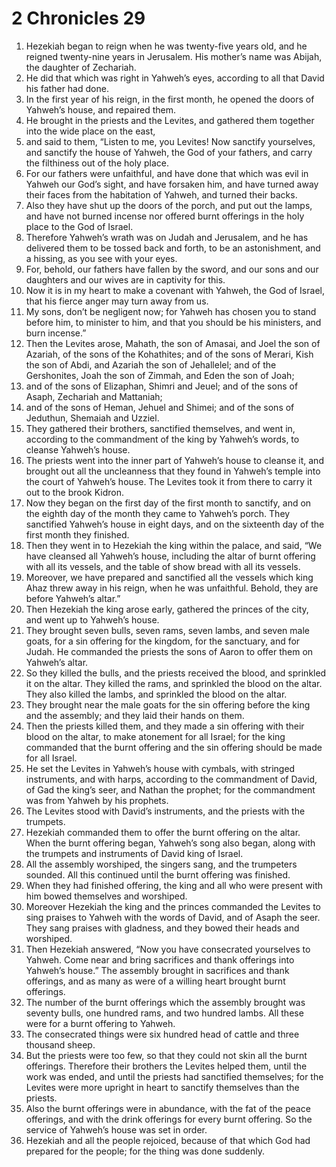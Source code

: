 ﻿
# 2 Chronicles 29
1. Hezekiah began to reign when he was twenty-five years old, and he reigned twenty-nine years in Jerusalem. His mother’s name was Abijah, the daughter of Zechariah. 
2. He did that which was right in Yahweh’s eyes, according to all that David his father had done. 
3. In the first year of his reign, in the first month, he opened the doors of Yahweh’s house, and repaired them. 
4. He brought in the priests and the Levites, and gathered them together into the wide place on the east, 
5. and said to them, “Listen to me, you Levites! Now sanctify yourselves, and sanctify the house of Yahweh, the God of your fathers, and carry the filthiness out of the holy place. 
6. For our fathers were unfaithful, and have done that which was evil in Yahweh our God’s sight, and have forsaken him, and have turned away their faces from the habitation of Yahweh, and turned their backs. 
7. Also they have shut up the doors of the porch, and put out the lamps, and have not burned incense nor offered burnt offerings in the holy place to the God of Israel. 
8. Therefore Yahweh’s wrath was on Judah and Jerusalem, and he has delivered them to be tossed back and forth, to be an astonishment, and a hissing, as you see with your eyes. 
9. For, behold, our fathers have fallen by the sword, and our sons and our daughters and our wives are in captivity for this. 
10. Now it is in my heart to make a covenant with Yahweh, the God of Israel, that his fierce anger may turn away from us. 
11. My sons, don’t be negligent now; for Yahweh has chosen you to stand before him, to minister to him, and that you should be his ministers, and burn incense.” 
12. Then the Levites arose, Mahath, the son of Amasai, and Joel the son of Azariah, of the sons of the Kohathites; and of the sons of Merari, Kish the son of Abdi, and Azariah the son of Jehallelel; and of the Gershonites, Joah the son of Zimmah, and Eden the son of Joah; 
13. and of the sons of Elizaphan, Shimri and Jeuel; and of the sons of Asaph, Zechariah and Mattaniah; 
14. and of the sons of Heman, Jehuel and Shimei; and of the sons of Jeduthun, Shemaiah and Uzziel. 
15. They gathered their brothers, sanctified themselves, and went in, according to the commandment of the king by Yahweh’s words, to cleanse Yahweh’s house. 
16. The priests went into the inner part of Yahweh’s house to cleanse it, and brought out all the uncleanness that they found in Yahweh’s temple into the court of Yahweh’s house. The Levites took it from there to carry it out to the brook Kidron. 
17. Now they began on the first day of the first month to sanctify, and on the eighth day of the month they came to Yahweh’s porch. They sanctified Yahweh’s house in eight days, and on the sixteenth day of the first month they finished. 
18. Then they went in to Hezekiah the king within the palace, and said, “We have cleansed all Yahweh’s house, including the altar of burnt offering with all its vessels, and the table of show bread with all its vessels. 
19. Moreover, we have prepared and sanctified all the vessels which king Ahaz threw away in his reign, when he was unfaithful. Behold, they are before Yahweh’s altar.” 
20. Then Hezekiah the king arose early, gathered the princes of the city, and went up to Yahweh’s house. 
21. They brought seven bulls, seven rams, seven lambs, and seven male goats, for a sin offering for the kingdom, for the sanctuary, and for Judah. He commanded the priests the sons of Aaron to offer them on Yahweh’s altar. 
22. So they killed the bulls, and the priests received the blood, and sprinkled it on the altar. They killed the rams, and sprinkled the blood on the altar. They also killed the lambs, and sprinkled the blood on the altar. 
23. They brought near the male goats for the sin offering before the king and the assembly; and they laid their hands on them. 
24. Then the priests killed them, and they made a sin offering with their blood on the altar, to make atonement for all Israel; for the king commanded that the burnt offering and the sin offering should be made for all Israel. 
25. He set the Levites in Yahweh’s house with cymbals, with stringed instruments, and with harps, according to the commandment of David, of Gad the king’s seer, and Nathan the prophet; for the commandment was from Yahweh by his prophets. 
26. The Levites stood with David’s instruments, and the priests with the trumpets. 
27. Hezekiah commanded them to offer the burnt offering on the altar. When the burnt offering began, Yahweh’s song also began, along with the trumpets and instruments of David king of Israel. 
28. All the assembly worshiped, the singers sang, and the trumpeters sounded. All this continued until the burnt offering was finished. 
29. When they had finished offering, the king and all who were present with him bowed themselves and worshiped. 
30. Moreover Hezekiah the king and the princes commanded the Levites to sing praises to Yahweh with the words of David, and of Asaph the seer. They sang praises with gladness, and they bowed their heads and worshiped. 
31. Then Hezekiah answered, “Now you have consecrated yourselves to Yahweh. Come near and bring sacrifices and thank offerings into Yahweh’s house.” The assembly brought in sacrifices and thank offerings, and as many as were of a willing heart brought burnt offerings. 
32. The number of the burnt offerings which the assembly brought was seventy bulls, one hundred rams, and two hundred lambs. All these were for a burnt offering to Yahweh. 
33. The consecrated things were six hundred head of cattle and three thousand sheep. 
34. But the priests were too few, so that they could not skin all the burnt offerings. Therefore their brothers the Levites helped them, until the work was ended, and until the priests had sanctified themselves; for the Levites were more upright in heart to sanctify themselves than the priests. 
35. Also the burnt offerings were in abundance, with the fat of the peace offerings, and with the drink offerings for every burnt offering. So the service of Yahweh’s house was set in order. 
36. Hezekiah and all the people rejoiced, because of that which God had prepared for the people; for the thing was done suddenly. 
